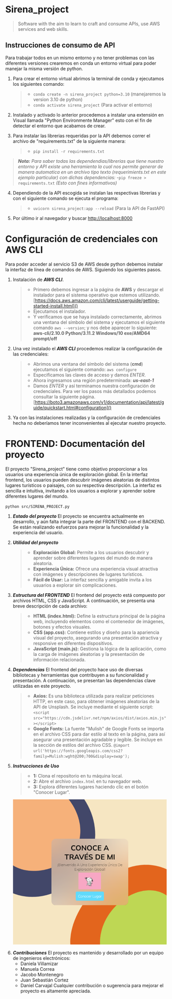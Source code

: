# **Sirena_project**
>Software with the aim to learn to craft and consume APIs, use AWS services and web skills.

## __Instrucciones de consumo de API__
Para trabajar todos en un mismo entorno y no tener problemas con las diferentes versiones crearemos en conda un entorno virtual para poder manejar la misma versión de python.
1. Para crear el entorno virtual abrimos la terminal de conda y ejecutamos los siguientes comando:
    >- `conda create -n sirena_project python=3.10` (manejaremos la version 3.10 de python)
    >- `conda activate sirena_project` (Para activar el entorno)
>
2. Instalado y activado lo anterior procedemos a instalar una extensión en Visual llamada "Python Environmente Manager" esto con el fin de detectar el entorno que acabamos de crear.
>
3. Para instalar las librerias requeridas por la API debemos correr el archivo de "requirements.txt" de la siguiente manera:
    >- `pip install -r requirements.txt`
>
>***Nota:*** *Para saber todas las dependendias/librerias que tiene nuestro entorno y API existe una herramienta la cual nos permite generar de manera automatica en un archivo tipo texto (requerimients.txt en este ejemplo particular) con dichas dependencias:*
>-`pip freeze > requirements.txt` *(Esto con fines informativos)*
>
4. Dependiendo de la API escogida se instalan las respectivas librerias y con el siguiente comando se ejecuta el programa:
    >- `uvicorn sirena_project:app --reload` (Para la API de FastAPI)
>
5. Por último ir al navegador y buscar [http://localhost:8000]()


# **Configuración de credenciales con AWS CLI**
Para poder acceder al servicio S3 de AWS desde python debemos instalar la interfaz de línea de comandos de AWS. Siguiendo los siguientes pasos.
>
1. Instalación de ***AWS CLI***.
    >- Primero debemos ingresar a la página de **AWS** y descargar el instalador para el sistema operativo que estemos utilizando.
    [https://docs.aws.amazon.com/cli/latest/userguide/getting-started-install.html]()
    >-  Ejecutamos el instalador.
    >- Y verificamos que se haya instalado correctamente, abrimos una ventana del símbolo del sistema y ejecutamos el siguiente comando `aws --version`; y nos debe aparecer lo siguiente:
    **aws-cli/2.10.0 Python/3.11.2 Windows/10 exe/AMD64 prompt/off**
>
2. Una vez instalado el ***AWS CLI*** procedemos realizar la configuración de las credenciales:
    >- Abrimos una ventana del símbolo del sistema (**cmd**) ejecutamos el siguiente comando:
    `aws configure`
    >- Especificamos las claves de acceso y damos *ENTER*.
    >- Ahora ingresamos una región predeterminada: ***us-east-1***
    >- Damos *ENTER* y así terminamos nuestra configuración de credenciales. Para ver los pasos más detallados podemos consultar la siguiente página. [https://boto3.amazonaws.com/v1/documentation/api/latest/guide/quickstart.html#configuration]()
>
3. Ya con las instalaciones realizadas y la configuración de credenciales hecha no deberíamos tener inconvenientes al ejecutar nuestro proyecto.

# **FRONTEND: Documentación del proyecto**
El proyecto "Sirena_project" tiene como objetivo proporcionar a los usuarios una experiencia única de exploración global.
En la interfaz frontend, los usuarios pueden descubrir imágenes aleatorias de distintos lugares turísticos o paisajes, con su respectiva descripción. La interfaz es sencilla e intuitiva, invitando a los usuarios a explorar y aprender sobre diferentes lugares del mundo.

`python src/SIRENA_PROJECT.py`
>
1. ***Estado del proyecto***
    El proyecto se encuentra actualmente en desarrollo, y aún falta integrar la parte del FRONTEND con el BACKEND. Se están realizando esfuerzos para mejorar la funcionalidad y la experiencia del usuario.
>
2. ***Utilidad del proyecto***
    >- **Exploración Global:** Permite a los usuarios descubrir y aprender sobre diferentes lugares del mundo de manera aleatoria.
    >- **Experiencia Única:** Ofrece una experiencia visual atractiva con imágenes y descripciones de lugares turísticos.
    >- **Fácil de Usar:** La interfaz sencilla y amigable invita a los usuarios a explorar sin complicaciones.
>
3. ***Estructura del FRONTEND***
    El frontend del proyecto está compuesto por archivos HTML, CSS y JavaScript.
    A continuación, se presenta una breve descripción de cada archivo:
    >- **HTML (index.html):** Define la estructura principal de la página web, incluyendo elementos como el contenedor de imágenes, botones y efectos visuales.
    >- **CSS (app.css):** Contiene estilos y diseño para la apariencia visual del proyecto, asegurando una presentación atractiva y responsive en diferentes dispositivos.
    >- **JavaScript (main.js):** Gestiona la lógica de la aplicación, como la carga de imágenes aleatorias y la presentación de información relacionada.
>
4. ***Dependencias***
    El frontend del proyecto hace uso de diversas bibliotecas y herramientas que contribuyen a su funcionalidad y presentación. A continuación, se presentan las dependencias clave utilizadas en este proyecto.
    >- **Axios:** Es una biblioteca utilizada para realizar peticiones HTTP, en este caso, para obtener imágenes aleatorias de la API de Unsplash. Se incluye mediante el siguiente script:
    `<script src="https://cdn.jsdelivr.net/npm/axios/dist/axios.min.js"></script>`
    >- **Google Fonts:** La fuente "Mulish" de Google Fonts se importa en el archivo CSS para dar estilo al texto en la página, para así asegurar una presentación agradable y legible. Se incluye en la sección de estilos del archivo CSS.
    `@import url('https://fonts.googleapis.com/css2?family=Mulish:wght@200;700&display=swap');`
>
5. ***Instrucciones de Uso***
    >- **1:** Clona el repositorio en tu máquina local.
    >- **2:** Abre el archivo `index.html` en tu navegador web.
    >- **3:** Explora diferentes lugares haciendo clic en el botón "Conocer Lugar".

    ![Previsualización página web](./frontend/img/web.png)
>
6. ***Contribuciones***
    El proyecto es mantenido y desarrollado por un equipo de ingenieros electrónicos:
    - Daniela Villamizar
    - Manuela Correa
    - Jacobo Montenegro
    - Juan Sebastián Cortez
    - Daniel Carvajal
    Cualquier contribución o sugerencia para mejorar el proyecto es altamente apreciada.